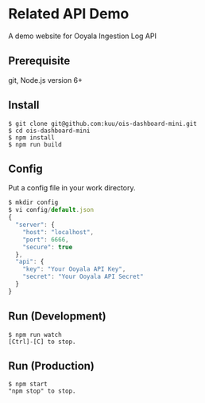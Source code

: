 # Related API Demo
A demo website for Ooyala Ingestion Log API

## Prerequisite
git, Node.js version 6+

## Install
```
$ git clone git@github.com:kuu/ois-dashboard-mini.git
$ cd ois-dashboard-mini
$ npm install
$ npm run build
```

## Config
Put a config file in your work directory.
```js
$ mkdir config
$ vi config/default.json
{
  "server": {
    "host": "localhost",
    "port": 6666,
    "secure": true
  },
  "api": {
    "key": "Your Ooyala API Key",
    "secret": "Your Ooyala API Secret"
  }
}
```

## Run (Development)
```
$ npm run watch
[Ctrl]-[C] to stop.
```

## Run (Production)
```
$ npm start
"npm stop" to stop.
```
